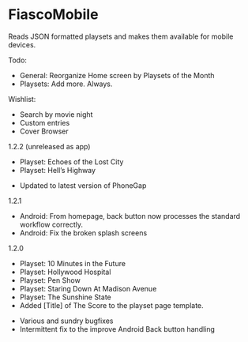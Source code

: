 FiascoMobile
============

Reads JSON formatted playsets and makes them available for mobile devices.


Todo:
* General: Reorganize Home screen by Playsets of the Month
* Playsets: Add more. Always.

Wishlist:
* Search by movie night
* Custom entries
* Cover Browser

1.2.2 (unreleased as app)
+ Playset: Echoes of the Lost City
+ Playset: Hell’s Highway
* Updated to latest version of PhoneGap

1.2.1
* Android: From homepage, back button now processes the standard workflow correctly.
* Android: Fix the broken splash screens


1.2.0
+ Playset: 10 Minutes in the Future
+ Playset: Hollywood Hospital
+ Playset: Pen Show
+ Playset: Staring Down At Madison Avenue
+ Playset: The Sunshine State
+ Added [Title] of The Score to the playset page template.

* Various and sundry bugfixes
* Intermittent fix to the improve Android Back button handling

